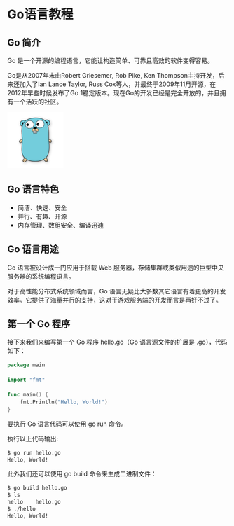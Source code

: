 # Go语言教程

## Go 简介

Go 是一个开源的编程语言，它能让构造简单、可靠且高效的软件变得容易。

Go是从2007年末由Robert Griesemer, Rob Pike, Ken Thompson主持开发，后来还加入了Ian Lance Taylor, Russ Cox等人，并最终于2009年11月开源，在2012年早些时候发布了Go 1稳定版本。现在Go的开发已经是完全开放的，并且拥有一个活跃的社区。


![img](static/img/go.png)

## Go 语言特色

* 简洁、快速、安全
* 并行、有趣、开源
* 内存管理、数组安全、编译迅速

## Go 语言用途

Go 语言被设计成一门应用于搭载 Web 服务器，存储集群或类似用途的巨型中央服务器的系统编程语言。

对于高性能分布式系统领域而言，Go 语言无疑比大多数其它语言有着更高的开发效率。它提供了海量并行的支持，这对于游戏服务端的开发而言是再好不过了。

## 第一个 Go 程序

接下来我们来编写第一个 Go 程序 hello.go（Go 语言源文件的扩展是 .go），代码如下：

```go
package main

import "fmt"

func main() {
    fmt.Println("Hello, World!")
}
```

要执行 Go 语言代码可以使用 go run 命令。

执行以上代码输出:

```shell
$ go run hello.go 
Hello, World!
```
此外我们还可以使用 go build 命令来生成二进制文件：

```shell
$ go build hello.go 
$ ls
hello    hello.go
$ ./hello 
Hello, World!
```
